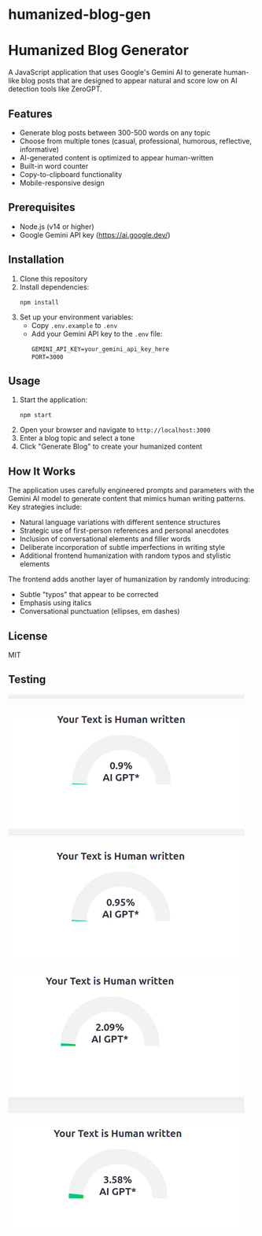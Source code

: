 # humanized-blog-gen

# Humanized Blog Generator

A JavaScript application that uses Google's Gemini AI to generate human-like blog posts that are designed to appear natural and score low on AI detection tools like ZeroGPT.

## Features

- Generate blog posts between 300-500 words on any topic
- Choose from multiple tones (casual, professional, humorous, reflective, informative)
- AI-generated content is optimized to appear human-written
- Built-in word counter
- Copy-to-clipboard functionality
- Mobile-responsive design

## Prerequisites

- Node.js (v14 or higher)
- Google Gemini API key (https://ai.google.dev/)

## Installation

1. Clone this repository
2. Install dependencies:
   ```
   npm install
   ```
3. Set up your environment variables:
   - Copy `.env.example` to `.env`
   - Add your Gemini API key to the `.env` file:
     ```
     GEMINI_API_KEY=your_gemini_api_key_here
     PORT=3000
     ```

## Usage

1. Start the application:
   ```
   npm start
   ```
2. Open your browser and navigate to `http://localhost:3000`
3. Enter a blog topic and select a tone
4. Click "Generate Blog" to create your humanized content

## How It Works

The application uses carefully engineered prompts and parameters with the Gemini AI model to generate content that mimics human writing patterns. Key strategies include:

- Natural language variations with different sentence structures
- Strategic use of first-person references and personal anecdotes
- Inclusion of conversational elements and filler words
- Deliberate incorporation of subtle imperfections in writing style
- Additional frontend humanization with random typos and stylistic elements

The frontend adds another layer of humanization by randomly introducing:
- Subtle "typos" that appear to be corrected
- Emphasis using italics
- Conversational punctuation (ellipses, em dashes)

## License

MIT


## Testing
 ![alt text](image.png)
 ![alt text](image-1.png)
 ![alt text](image-2.png)
 ![alt text](image-3.png)